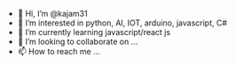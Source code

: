 - 👋 Hi, I’m @kajam31
- 👀 I’m interested in python, AI, IOT, arduino, javascript, C#
- 🌱 I’m currently learning javascript/react js
- 💞️ I’m looking to collaborate on ...
- 📫 How to reach me ...

<!---
kajam31/kajam31 is a ✨ special ✨ repository because its `README.md` (this file) appears on your GitHub profile.
You can click the Preview link to take a look at your changes.
--->
